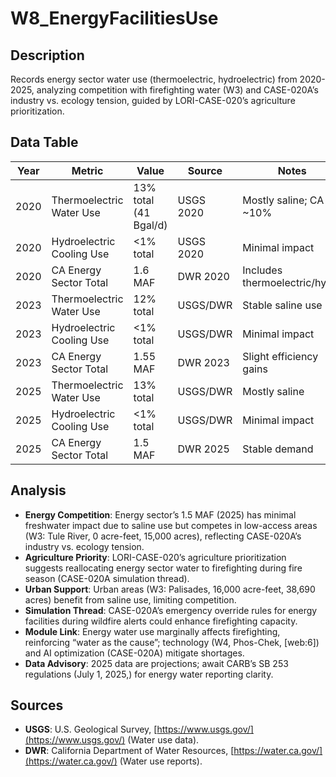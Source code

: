 # W8_EnergyFacilitiesUse

## Description
Records energy sector water use (thermoelectric, hydroelectric) from 2020-2025, analyzing competition with firefighting water (W3) and CASE-020A’s industry vs. ecology tension, guided by LORI-CASE-020’s agriculture prioritization.

## Data Table

| Year | Metric | Value | Source | Notes |
|------|---------------------------|--------------------|------------|---------------------------|
| 2020 | Thermoelectric Water Use | 13% total (41 Bgal/d) | USGS 2020 | Mostly saline; CA ~10% |
| 2020 | Hydroelectric Cooling Use | <1% total | USGS 2020 | Minimal impact |
| 2020 | CA Energy Sector Total | 1.6 MAF | DWR 2020 | Includes thermoelectric/hydro |
| 2023 | Thermoelectric Water Use | 12% total | USGS/DWR | Stable saline use |
| 2023 | Hydroelectric Cooling Use | <1% total | USGS/DWR | Minimal impact |
| 2023 | CA Energy Sector Total | 1.55 MAF | DWR 2023 | Slight efficiency gains |
| 2025 | Thermoelectric Water Use | 13% total | USGS/DWR | Mostly saline |
| 2025 | Hydroelectric Cooling Use | <1% total | USGS/DWR | Minimal impact |
| 2025 | CA Energy Sector Total | 1.5 MAF | DWR 2025 | Stable demand |

## Analysis
- **Energy Competition**: Energy sector’s 1.5 MAF (2025) has minimal freshwater impact due to saline use but competes in low-access areas (W3: Tule River, 0 acre-feet, 15,000 acres), reflecting CASE-020A’s industry vs. ecology tension.
- **Agriculture Priority**: LORI-CASE-020’s agriculture prioritization suggests reallocating energy sector water to firefighting during fire season (CASE-020A simulation thread).
- **Urban Support**: Urban areas (W3: Palisades, 16,000 acre-feet, 38,690 acres) benefit from saline use, limiting competition.
- **Simulation Thread**: CASE-020A’s emergency override rules for energy facilities during wildfire alerts could enhance firefighting capacity.
- **Module Link**: Energy water use marginally affects firefighting, reinforcing “water as the cause”; technology (W4, Phos-Chek, [web:6]) and AI optimization (CASE-020A) mitigate shortages.
- **Data Advisory**: 2025 data are projections; await CARB’s SB 253 regulations (July 1, 2025,) for energy water reporting clarity.[](https://www.mayerbrown.com/en/insights/publications/2025/02/californias-climate-disclosure-laws-navigating-the-latest-updates)

## Sources
- **USGS**: U.S. Geological Survey, [https://www.usgs.gov/](https://www.usgs.gov/) (Water use data).
- **DWR**: California Department of Water Resources, [https://water.ca.gov/](https://water.ca.gov/) (Water use reports).
